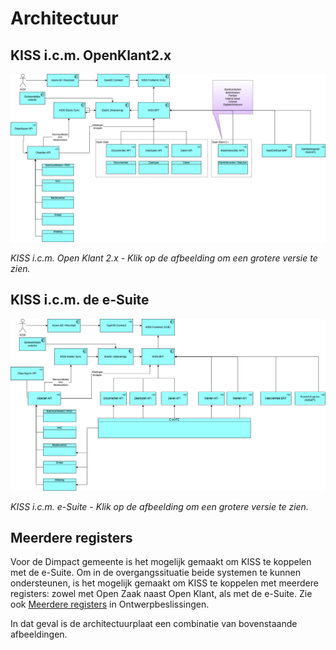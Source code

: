 # Architectuur

## KISS i.c.m. OpenKlant2.x

<a href="https://raw.githubusercontent.com/Klantinteractie-Servicesysteem/.github/refs/heads/main/docs/architectuur/KISS%20Architectuur%20schets-Open%20Zaak%20en%20Open%20Klant.drawio.png" target="_blank"><img src="https://raw.githubusercontent.com/Klantinteractie-Servicesysteem/.github/refs/heads/main/docs/architectuur/KISS%20Architectuur%20schets-Open%20Zaak%20en%20Open%20Klant.drawio.png" /></a>

_KISS i.c.m. Open Klant 2.x - Klik op de afbeelding om een grotere versie te zien._

## KISS i.c.m. de e-Suite


<a href="https://raw.githubusercontent.com/Klantinteractie-Servicesysteem/.github/refs/heads/main/docs/architectuur/KISS%20Architectuur%20schets-e-Suite.drawio.png" target="_blank"><img src="https://raw.githubusercontent.com/Klantinteractie-Servicesysteem/.github/refs/heads/main/docs/architectuur/KISS%20Architectuur%20schets-e-Suite.drawio.png" /></a>

_KISS i.c.m. e-Suite - Klik op de afbeelding om een grotere versie te zien._

## Meerdere registers 
Voor de Dimpact gemeente is het mogelijk gemaakt om KISS te koppelen met de e-Suite. Om in de overgangssituatie beide systemen te kunnen ondersteunen, is het mogelijk gemaakt om KISS te koppelen met meerdere registers: zowel met Open Zaak naast Open Klant, als met de e-Suite. Zie ook [Meerdere registers](../decision-record/meerdere-registers.md) in Ontwerpbeslissingen. 

In dat geval is de architectuurplaat een combinatie van bovenstaande afbeeldingen. 